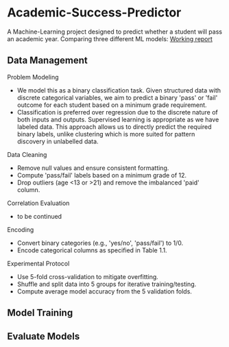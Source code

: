 # Academic-Success-Predictor

A Machine-Learning project designed to predict whether a student will pass an academic year. Comparing three different ML models: 
[Working report](https://docs.google.com/document/d/1dCHXsUZiGRWKD_ebOYLK8V84iSXU700reJE-n22-hvw/edit?usp=sharing)

## Data Management

Problem Modeling

* We model this as a binary classification task. Given structured data with discrete categorical variables, we aim to predict a binary 'pass' or 'fail' outcome for each student based on a minimum grade requirement. 
* Classification is preferred over regression due to the discrete nature of both inputs and outputs. Supervised learning is appropriate as we have labeled data. This approach allows us to directly predict the required binary labels, unlike clustering which is more suited for pattern discovery in unlabelled data.

Data Cleaning

* Remove null values and ensure consistent formatting.
* Compute 'pass/fail' labels based on a minimum grade of 12.
* Drop outliers (age <13 or >21) and remove the imbalanced 'paid' column.

Correlation Evaluation

* to be continued

Encoding

* Convert binary categories (e.g., 'yes/no', 'pass/fail') to 1/0.
* Encode categorical columns as specified in Table 1.1.

Experimental Protocol

* Use 5-fold cross-validation to mitigate overfitting.
* Shuffle and split data into 5 groups for iterative training/testing.
* Compute average model accuracy from the 5 validation folds.

## Model Training


## Evaluate Models
